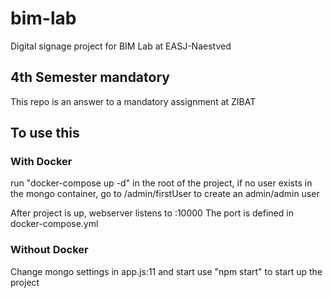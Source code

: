 # bim-lab
Digital signage project for BIM Lab at EASJ-Naestved

## 4th Semester mandatory
This repo is an answer to a mandatory assignment at ZIBAT

## To use this
### With Docker
run "docker-compose up -d" in the root of the project, if no user exists in the mongo container, go to /admin/firstUser to create an admin/admin user

After project is up, webserver listens to <hostname>:10000
The port is defined in docker-compose.yml

### Without Docker
Change mongo settings in app.js:11 and start use "npm start" to start up the project